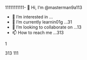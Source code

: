 11111111111- 👋 Hi, I’m @masterman9a113
- 👀 I’m interested in ...
- 🌱 I’m currently learnin01g ...31
- 💞️ I’m looking to collaborate on ...13
- 📫 How to reach me ...313

<!---13da 
masterman9a113/masterman9a113 is a ✨ special ✨ repository because its `README.md` (this file) appears on your GitHub profile.
You can click the Preview link to take a look at your changes.
--->1
313 
111
